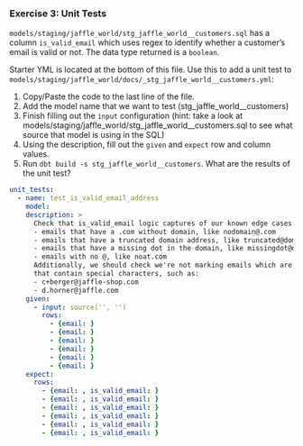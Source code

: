 ### Exercise 3: Unit Tests
`models/staging/jaffle_world/stg_jaffle_world__customers.sql` has a column 
`is_valid_email` which uses regex to identify whether a customer’s email is 
valid or not. The data type returned is a `boolean`.

Starter YML is located at the bottom of this file. Use this to add a unit
test to `models/staging/jaffle_world/docs/_stg_jaffle_world__customers.yml`:

1. Copy/Paste the code to the last line of the file.
2. Add the model name that we want to test (stg_jaffle_world__customers)
3. Finish filling out the `input` configuration (hint: take a look at 
   models/staging/jaffle_world/stg_jaffle_world__customers.sql to see what
   source that model is using in the SQL)
4. Using the description, fill out the `given` and `expect` row and column values.
5. Run `dbt build -s stg_jaffle_world__customers`. What are the results of the unit test?

```yml
unit_tests:
  - name: test_is_valid_email_address
    model: 
    description: >
      Check that is_valid_email logic captures of our known edge cases:
      - emails that have a .com without domain, like nodomain@.com
      - emails that have a truncated domain address, like truncated@domain.c
      - emails that have a missing dot in the domain, like missingdot@domaincom
      - emails with no @, like noat.com
      Additionally, we should check we're not marking emails which are valid 
      that contain special characters, such as:
      - c+berger@jaffle-shop.com
      - d.horner@jaffle.com
    given:
      - input: source('', '')
        rows:
          - {email: }
          - {email: }
          - {email: }
          - {email: }
          - {email: }
          - {email: }
    expect:
      rows:
        - {email: , is_valid_email: }
        - {email: , is_valid_email: }
        - {email: , is_valid_email: }
        - {email: , is_valid_email: }
        - {email: , is_valid_email: }
        - {email: , is_valid_email: }
```